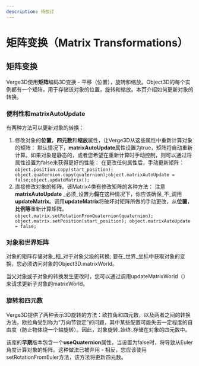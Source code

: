 ```yaml
---
description: 待校订
---
```


# 矩阵变换（Matrix Transformations）

## 矩阵变换

Verge3D使用**矩阵**编码3D变换 - 平移（位置），旋转和缩放。Object3D的每个实例都有一个矩阵，用于存储该对象的位置，旋转和缩放。本页介绍如何更新对象的转换。

### 便利性和**matrixAutoUpdate**

有两种方法可以更新对象的转换：

1. 修改对象的**位置**，**四元数**和**缩放**属性，让Verge3D从这些属性中重新计算对象的矩阵： 默认情况下，**matrixAutoUpdate**属性设置为true，矩阵将自动重新计算。如果对象是静态的，或者您希望在重新计算时手动控制，则可以通过将属性设置为false来获得更好的性能： 在更改任何属性后，手动更新矩阵：`object.position.copy(start_position); object.quaternion.copy(quaternion);object.matrixAutoUpdate = false;object.updateMatrix();`
2. 直接修改对象的矩阵。该Matrix4类有修改矩阵的各种方法： 注意**matrixAutoUpdate** _必须_设置为**假**在这种情况下，你应该确保_不_调用**updateMatrix**。调用**updateMatrix**将破坏对矩阵所做的手动更改，从**位置**，**比例等**重新计算矩阵。`object.matrix.setRotationFromQuaternion(quaternion); object.matrix.setPosition(start_position); object.matrixAutoUpdate = false;`

### 对象和世界矩阵

对象的矩阵存储对象_相_对于对象父级的转换; 要在_世界_坐标中获取对象的变换，您必须访问对象的Object3D.matrixWorld。

当父对象或子对象的转换发生更改时，您可以通过调用updateMatrixWorld（）来请求更新子对象的matrixWorld。

### 旋转和四元数

Verge3D提供了两种表示3D旋转的方法：欧拉角和四元数，以及两者之间的转换方法。欧拉角受到称为“万向节锁定”的问题，其中某些配置可能失去一定程度的自由度（防止物体绕一个轴旋转）。因此，对象旋转_始终_存储在对象的四元数中。

该库的**早期**版本包含一个**useQuaternion**属性，当设置为false时，将导致从Euler角度计算对象的矩阵。这种做法已被弃用 - 相反，您应该使用setRotationFromEuler方法，该方法将更新四元数。

